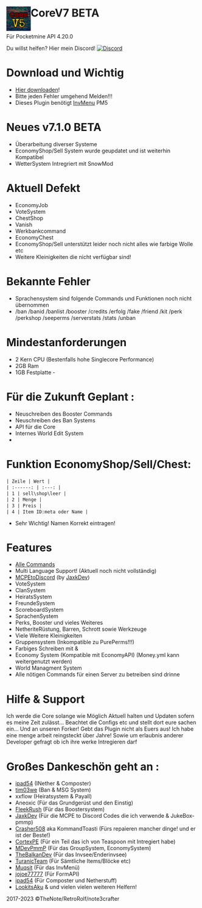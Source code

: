 <h1>CoreV7 BETA<img src="https://github.com/note3crafter/Core-V5/blob/main/resources/icon.png" height="64" width="64" align="left"></img></h1>
<br />
Für Pocketmine API 4.20.0


Du willst helfen? Hier mein Discord! [![Discord](https://img.shields.io/discord/427472879072968714.svg?style=flat-square&label=discord&colorB=7289da)](https://discord.gg/Pebq8Wu) <br>
# Download und Wichtig
- [Hier downloaden](https://poggit.pmmp.io/ci/note3crafter/CoreV7-PM5/CoreV7-PM5)!
- Bitte jeden Fehler umgehend Melden!!!
- Dieses Plugin benötigt [InvMenu](https://poggit.pmmp.io/ci/Muqsit/InvMenu/~/dev:187) PM5 

# Neues v7.1.0 BETA
- Überarbeitung diverser Systeme
- EconomyShop/Sell System wurde geupdatet und ist weiterhin Kompatibel
- WetterSystem Intregriert mit SnowMod

# Aktuell Defekt
- EconomyJob
- VoteSystem
- ChestShop
- Vanish
- Werkbankcommand
- EconomyChest
- EconomyShop/Sell unterstützt leider noch nicht alles wie farbige Wolle etc
- Weitere Kleinigkeiten die nicht verfügbar sind!

# Bekannte Fehler
- Sprachensystem sind folgende Commands und Funktionen noch nicht übernommen
- /ban /banid /banlist /booster /credits /erfolg /fake /friend /kit /perk /perkshop /seeperms /serverstats /stats /unban
 
# Mindestanforderungen 
- 2 Kern CPU (Bestenfalls hohe Singlecore Performance)
- 2GB Ram 
- 1GB Festplatte -

# Für die Zukunft Geplant :
- Neuschreiben des Booster Commands
- Neuschreiben des Ban Systems
- API für die Core
- Internes World Edit System
- 
# Funktion EconomyShop/Sell/Chest:
    | Zeile | Wert |
    | :------: | :---: |
    | 1 | sell\shop\leer |
    | 2 | Menge |
    | 3 | Preis |
    | 4 | Item ID:meta oder Name |
- Sehr Wichtig! Namen Korrekt eintragen!

# Features
- [Alle Commands](https://github.com/note3crafter/Core-V6/blob/main/resources/commands.md)
- Multi Language Support! (Aktuell noch nicht vollständig)
- [MCPEtoDiscord](https://github.com/JaxkDev/MCPEToDiscord) (by [JaxkDev](https://github.com/JaxkDev))
- VoteSystem   
- ClanSystem
- HeiratsSystem
- FreundeSystem
- ScoreboardSystem
- SprachenSystem
- Perks, Booster und vieles Weiteres
- NetheriteRüstung, Barren, Schrott sowie Werkzeuge
- Viele Weitere Kleinigkeiten
- Gruppensystem (Inkompatible zu PurePerms!!!)
- Farbiges Schreiben mit &
- Economy System (Kompatible mit EconomyAPI) (Money.yml kann weitergenutzt werden)
- World Managment System
- Alle nötigen Commands für einen Server zu betreiben sind drinne

# Hilfe & Support
Ich werde die Core solange wie Möglich Aktuell halten und Updaten sofern es meine Zeit zulässt...
Beachtet die Configs etc und stellt dort eure sachen ein... 
Und an unseren Forker! Gebt das Plugin nicht als Euers aus! Ich habe eine menge arbeit reingsteckt über Jahre! Sowie um erlaubnis anderer Developer gefragt ob ich ihre werke Intregieren darf

# Großes Dankeschön geht an :
- [ipad54](https://github.com/ipad54) (INether & Composter)
- [tim03we](https://github.com/tim03we) (Ban & MSG System)
- xxflow (Heiratsystem & Payall)
- Aneoxic (Für das Grundgerüst und den Einstig)
- [FleekRush](https://github.com/FleekRush) (Für das Boostersystem)
- [JaxkDev](https://github.com/JaxkDev) (Für die MCPE to Discord Codes die ich verwende & JukeBox-pmmp)
- [Crasher508](https://github.com/Crasher508) aka KommandToasti (Fürs repaieren mancher dinge! und er ist der Beste!)
- [CortexPE](https://github.com/CortexPE) (Für ein Teil das ich von Teaspoon mit Intregiert habe) 
- [MDevPmmP](https://github.com/MarlonDevPMMP) (Für das GroupSystem, EconomySystem)
- [TheBalkanDev](https://github.com/TheBalkanDev) (Für das Invsee/Enderinvsee)  
- [TuranicTeam](https://github.com/TuranicTeam) (Für Sämtliche Items/Blöcke etc)
- [Muqsit](https://github.com/Muqsit) (Für das InvMenü)
- [jojoe77777](https://github.com/jojoe77777) (Für FormAPI)
- [ipad54](https://github.com/ipad54/INether) (Für Composter und Netherstuff)
- [LookitsAku](https://github.com/Akuroma) & und vielen vielen weiteren Helfern!

2017-2023 ©TheNote/RetroRolf/note3crafter








